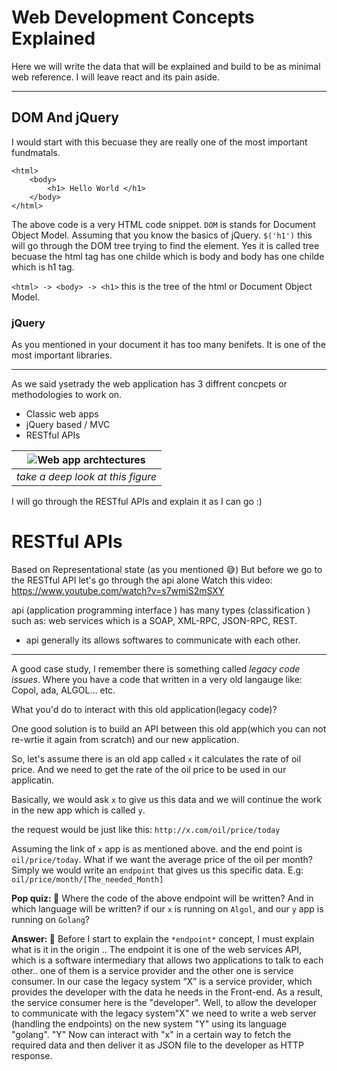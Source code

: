# Web Development Concepts Explained
Here we will write the data that will be explained and build to be as minimal web reference. I will leave react and its pain aside.
___

## DOM And jQuery 
I would start with this becuase they are really one of the most important fundmatals. 
```
<html> 
	<body>
		<h1> Hello World </h1>
	</body>
</html>
```

The above code is a very HTML code snippet.
`DOM` is stands for Document Object Model. 
Assuming that you know the basics of jQuery.
`$('h1')` this will go through the DOM tree trying to find the element. Yes it is called tree becuase the html tag has one childe which is body and body has one childe which is h1 tag.

``<html> -> <body> -> <h1>``
this is the tree of the html or Document Object Model.

### jQuery 
As you mentioned in your document it has too many benifets. It is one of the most important 
libraries. 
____
As we said ysetrady the web application has 3 diffrent concpets or methodologies to work on.
- Classic web apps 
- jQuery based / MVC 
- RESTful APIs

| ![Web app archtectures](https://blog.octo.com/wp-content/uploads/2014/03/web-application-models-over-time.png) | 
|:--:| 
| *take a deep look at this figure* |


I will go through the RESTful APIs and explain it as I can go :)     

# RESTful APIs 
Based on Representational state (as you mentioned 😅)
But before we go to the RESTful API let's go through the api alone Watch this video:
https://www.youtube.com/watch?v=s7wmiS2mSXY

api (application programming interface )
has many types (classification ) such as:
web services which is a SOAP, XML-RPC, JSON-RPC, REST.

* api generally its allows softwares to communicate with each other.

____


A good case study, I remember there is something called *legacy code issues*. Where you have a code that written in a very old langauge like: Copol, ada, ALGOL... etc. 

What you'd do to interact with this old application(legacy code)?

One good solution is to build an API between this old app(which you can not re-wrtie it again from scratch) and our new application.


So, let's assume there is an old app called `x` it calculates the rate of oil price. And we need to get the rate of the oil price to be used in our applicatin. 

Basically, we would ask `x` to give us this data and we will continue the work in the new app which is called `y`.

the request would be just like this:
``
http://x.com/oil/price/today
``

Assuming the link of `x` app is as mentioned above. and the end point is `oil/price/today`.
What if we want the average price of the oil per month? Simply we would write an `endpoint` that gives us this specific data. E.g: `oil/price/month/[The_needed_Month]`

**Pop quiz: 📖** Where the code of the above endpoint will be written? And in which language will be written? if our `x` is running on `Algol`, and our `y` app is running on `Golang`?

**Answer: 📝**
Before I start to explain the `*endpoint*` concept, I must explain what is it in the origin ..
The endpoint it is one of the web services API, which is a software intermediary that allows two applications to talk to each other.. one of them is a service provider and the other one is service consumer.
In our case the legacy system “X” is a service provider, which provides the developer with the data he needs in the Front-end. As a result, the service consumer here is the "developer".
Well, to allow the developer to communicate with the legacy system"X" we need to write a web server (handling the endpoints) on the new system "Y" using its language "golang".
"Y" Now can interact with "x" in a certain way to fetch the required data and then deliver it as JSON file to the developer as HTTP response.












































